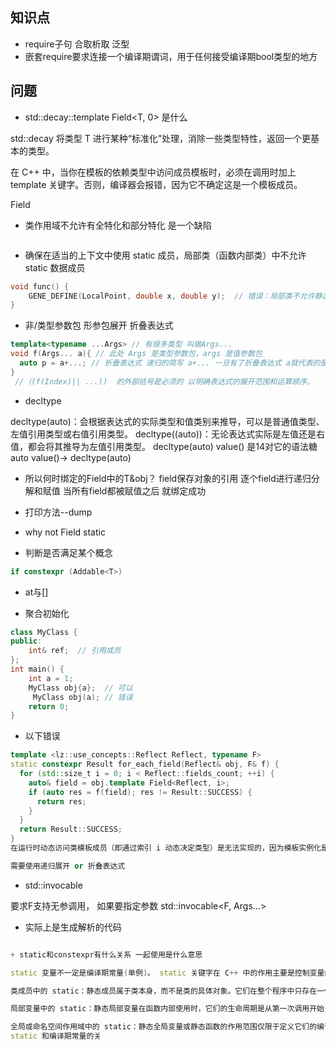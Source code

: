 <!--
 * @Description: 
 * @Author: lize
 * @Date: 2024-10-18
 * @LastEditors: lize
-->

## 知识点

+ require子句 合取析取  泛型
+ 嵌套require要求连接一个编译期谓词，用于任何接受编译期bool类型的地方

## 问题

+  std::decay<T>::template Field<T, 0> 是什么

std::decay<T> 将类型 T 进行某种“标准化”处理，消除一些类型特性，返回一个更基本的类型。

在 C++ 中，当你在模板的依赖类型中访问成员模板时，必须在调用时加上 template 关键字。否则，编译器会报错，因为它不确定这是一个模板成员。

Field

+ 类作用域不允许有全特化和部分特化 是一个缺陷

```c++


```
+ 确保在适当的上下文中使用 static 成员，局部类（函数内部类）中不允许 static 数据成员
```c++
void func() {
    GENE_DEFINE(LocalPoint, double x, double y);  // 错误：局部类不允许静态成员
}
```
+ 非/类型参数包  形参包展开 折叠表达式
```c++
template<typename ...Args> // 有很多类型 叫做Args...
void f(Args... a){ // 此处 Args 是类型参数包，args 是值参数包
  auto p = a+...; // 折叠表达式 递归的简写 a+... 一旦有了折叠表达式 a就代表的是一个参数 而不是参数包了
}
 //（(f(Index)|| ...))  的外部括号是必须的 以明确表达式的展开范围和运算顺序。
```


+ decltype

decltype(auto)：会根据表达式的实际类型和值类别来推导，可以是普通值类型、左值引用类型或右值引用类型。
decltype((auto))：无论表达式实际是左值还是右值，都会将其推导为左值引用类型。
decltype(auto) value() 是14对它的语法糖 auto value()-> decltype(auto)


+ 所以何时绑定的Field中的T&obj？
field保存对象的引用 逐个field进行递归分解和赋值 当所有field都被赋值之后 就绑定成功

+ 打印方法--dump
+ why not Field static
+ 判断是否满足某个概念 
```c++
if constexpr (Addable<T>) 
```
+ at与[]

+ 聚合初始化
```c++
class MyClass {
public:
    int& ref;  // 引用成员
};
int main() {
    int a = 1;
    MyClass obj{a};  // 可以 
     MyClass obj(a); // 错误 
    return 0;
}
```

+ 以下错误
```c++
template <lz::use_concepts::Reflect Reflect, typename F>
static constexpr Result for_each_field(Reflect& obj, F& f) {
  for (std::size_t i = 0; i < Reflect::fields_count; ++i) {
    auto& field = obj.template Field<Reflect, i>;
    if (auto res = f(field); res != Result::SUCCESS) {
      return res;
    }
  }
  return Result::SUCCESS;
}
在运行时动态访问类模板成员（即通过索引 i 动态决定类型）是无法实现的，因为模板实例化是在编译时进行的，不能在运行时依赖变量

需要使用递归展开 or 折叠表达式


```

+ std::invocable<F>

要求F支持无参调用， 如果要指定参数 std::invocable<F, Args...> 

+ 实际上是生成解析的代码
```c++

+ static和constexpr有什么关系 一起使用是什么意思

static 变量不一定是编译期常量(单例)。 static 关键字在 C++ 中的作用主要是控制变量的生命周期和链接属性

类成员中的 static：静态成员属于类本身，而不是类的具体对象。它们在整个程序中只存在一份，与对象实例无关。

局部变量中的 static：静态局部变量在函数内部使用时，它们的生命周期是从第一次调用开始，直到程序结束。它们在函数的多次调用之间保持值不变，只初始化一次。

全局或命名空间作用域中的 static：静态全局变量或静态函数的作用范围仅限于定义它们的编译单元（通常是文件），即它们具有内部链接。
static 和编译期常量的关




```